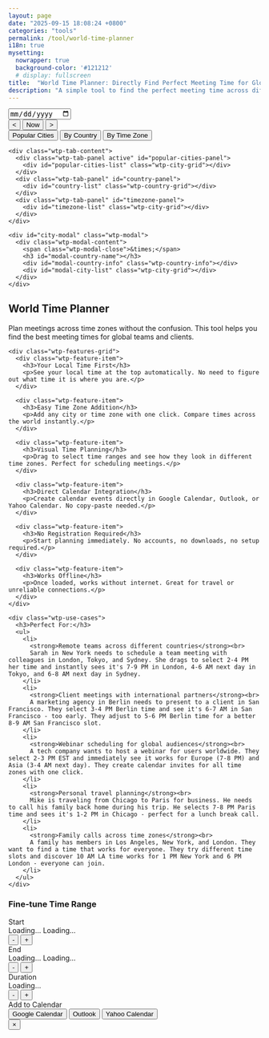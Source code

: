```yaml
---
layout: page
date: "2025-09-15 18:08:24 +0800"
categories: "tools"
permalink: /tool/world-time-planner
i18n: true
mysetting:
  nowrapper: true
  background-color: '#121212'
  # display: fullscreen
title:  "World Time Planner: Directly Find Perfect Meeting Time for Global Team"
description: "A simple tool to find the perfect meeting time across different time zones. Select cities or timezones and visualize the time overlap."
---
```


<link rel="stylesheet" href="/assets/css/world-time-planner.css?v=11">

<div id="world-time-planner-app">

  <div id="wtp-timeline-container" class="wtp-timeline-container">
    <div class="wtp-timeline-header">
      <div class="wtp-date-controls">
        <div id="wtp-date-buttons"></div>
        <input type="date" id="wtp-date-picker">
      </div>
      <div class="wtp-time-nav-controls">
        <button id="wtp-scroll-left-btn" title="Scroll left">&lt;</button>
        <button id="wtp-now-btn" title="Go to current time">Now</button>
        <button id="wtp-scroll-right-btn" title="Scroll right">&gt;</button>
      </div>
    </div>
        <div id="wtp-scroll-container">
          <div id="wtp-rows-wrapper" style="position: relative;">
              <div id="wtp-time-rows"></div>
              <div id="wtp-time-selector" style="display: none;"></div>
          </div>
        </div>
  </div>

  <div class="wtp-selectors-container">
    <div class="wtp-tab-buttons">
      <div class="wtp-tab-btn-container">
        <button class="wtp-tab-btn active" data-tab="popular">Popular Cities</button>
        <button class="wtp-tab-btn" data-tab="country">By Country</button>
        <button class="wtp-tab-btn" data-tab="timezone">By Time Zone</button>
      </div>
    </div>
    
    <div class="wtp-tab-content">
      <div class="wtp-tab-panel active" id="popular-cities-panel">
        <div id="popular-cities-list" class="wtp-city-grid"></div>
      </div>
      <div class="wtp-tab-panel" id="country-panel">
        <div id="country-list" class="wtp-country-grid"></div>
      </div>
      <div class="wtp-tab-panel" id="timezone-panel">
        <div id="timezone-list" class="wtp-city-grid"></div>
      </div>
    </div>
    
    <div id="city-modal" class="wtp-modal">
      <div class="wtp-modal-content">
        <span class="wtp-modal-close">&times;</span>
        <h3 id="modal-country-name"></h3>
        <div id="modal-country-info" class="wtp-country-info"></div>
        <div id="modal-city-list" class="wtp-city-grid"></div>
      </div>
    </div>
  </div>

  <div class="wtp-features-section">
    <h2>World Time Planner</h2>
    <p class="wtp-features-intro">
      Plan meetings across time zones without the confusion. This tool helps you find the best meeting times for global teams and clients.
    </p>
    
    <div class="wtp-features-grid">
      <div class="wtp-feature-item">
        <h3>Your Local Time First</h3>
        <p>See your local time at the top automatically. No need to figure out what time it is where you are.</p>
      </div>
      
      <div class="wtp-feature-item">
        <h3>Easy Time Zone Addition</h3>
        <p>Add any city or time zone with one click. Compare times across the world instantly.</p>
      </div>
      
      <div class="wtp-feature-item">
        <h3>Visual Time Planning</h3>
        <p>Drag to select time ranges and see how they look in different time zones. Perfect for scheduling meetings.</p>
      </div>
      
      <div class="wtp-feature-item">
        <h3>Direct Calendar Integration</h3>
        <p>Create calendar events directly in Google Calendar, Outlook, or Yahoo Calendar. No copy-paste needed.</p>
      </div>
      
      <div class="wtp-feature-item">
        <h3>No Registration Required</h3>
        <p>Start planning immediately. No accounts, no downloads, no setup required.</p>
      </div>
      
      <div class="wtp-feature-item">
        <h3>Works Offline</h3>
        <p>Once loaded, works without internet. Great for travel or unreliable connections.</p>
      </div>
    </div>
    
    <div class="wtp-use-cases">
      <h3>Perfect For:</h3>
      <ul>
        <li>
          <strong>Remote teams across different countries</strong><br>
          Sarah in New York needs to schedule a team meeting with colleagues in London, Tokyo, and Sydney. She drags to select 2-4 PM her time and instantly sees it's 7-9 PM in London, 4-6 AM next day in Tokyo, and 6-8 AM next day in Sydney.
        </li>
        <li>
          <strong>Client meetings with international partners</strong><br>
          A marketing agency in Berlin needs to present to a client in San Francisco. They select 3-4 PM Berlin time and see it's 6-7 AM in San Francisco - too early. They adjust to 5-6 PM Berlin time for a better 8-9 AM San Francisco slot.
        </li>
        <li>
          <strong>Webinar scheduling for global audiences</strong><br>
          A tech company wants to host a webinar for users worldwide. They select 2-3 PM EST and immediately see it works for Europe (7-8 PM) and Asia (3-4 AM next day). They create calendar invites for all time zones with one click.
        </li>
        <li>
          <strong>Personal travel planning</strong><br>
          Mike is traveling from Chicago to Paris for business. He needs to call his family back home during his trip. He selects 7-8 PM Paris time and sees it's 1-2 PM in Chicago - perfect for a lunch break call.
        </li>
        <li>
          <strong>Family calls across time zones</strong><br>
          A family has members in Los Angeles, New York, and London. They want to find a time that works for everyone. They try different time slots and discover 10 AM LA time works for 1 PM New York and 6 PM London - everyone can join.
        </li>
      </ul>
    </div>
  </div>

  <!-- Time Range Selection Dialog -->
  <div id="wtp-range-dialog" class="wtp-range-dialog">
    <div class="wtp-range-dialog-content">
      <div class="wtp-range-dialog-body">
        <div id="wtp-range-info">
          <h3>Fine-tune Time Range</h3>
          <div class="wtp-range-edit-container">
            <div class="wtp-range-edit-item">
              <label>Start</label>
              <div class="wtp-datetime-display">
                <span class="wtp-date-value" id="wtp-start-date-display">Loading...</span>
                <span class="wtp-time-value" id="wtp-start-time-display">Loading...</span>
              </div>
              <div class="wtp-btn-group">
                <button class="wtp-time-btn wtp-time-decrease" data-target="start" data-direction="decrease">-</button>
                <button class="wtp-time-btn wtp-time-increase" data-target="start" data-direction="increase">+</button>
              </div>
            </div>
            <div class="wtp-range-edit-item">
              <label>End</label>
              <div class="wtp-datetime-display">
                <span class="wtp-date-value" id="wtp-end-date-display">Loading...</span>
                <span class="wtp-time-value" id="wtp-end-time-display">Loading...</span>
              </div>
              <div class="wtp-btn-group">
                <button class="wtp-time-btn wtp-time-decrease" data-target="end" data-direction="decrease">-</button>
                <button class="wtp-time-btn wtp-time-increase" data-target="end" data-direction="increase">+</button>
              </div>
            </div>
            <div class="wtp-range-edit-item">
              <label>Duration</label>
              <div class="wtp-datetime-display">
                <span class="wtp-time-value" id="wtp-duration-display">Loading...</span>
              </div>
              <div class="wtp-btn-group">
                <button class="wtp-time-btn wtp-time-decrease" data-target="duration" data-direction="decrease">-</button>
                <button class="wtp-time-btn wtp-time-increase" data-target="duration" data-direction="increase">+</button>
              </div>
            </div>
          </div>
        </div>
        <div class="wtp-meeting-links">
          <label class="wtp-meeting-label">Add to Calendar</label>
          <div class="wtp-meeting-buttons">
            <button class="wtp-meeting-btn" id="wtp-google-meeting-btn">
              Google Calendar
            </button>
            <button class="wtp-meeting-btn" id="wtp-outlook-meeting-btn">
              Outlook
            </button>
            <button class="wtp-meeting-btn" id="wtp-yahoo-meeting-btn">
              Yahoo Calendar
            </button>
          </div>
        </div>
        <div id="wtp-timezone-times"></div>
      </div>
      <button class="wtp-range-dialog-close">&times;</button>
    </div>
  </div>

</div>

<template id="wtp-timeline-row-template">
  <div class="wtp-timeline-row">
    <div class="wtp-timezone-info">
      <button class="wtp-remove-btn">&times;</button>
      <div class="wtp-city"></div>
      <div class="wtp-current-time"></div>
    </div>
    <div class="wtp-timeline-track">
      <div class="wtp-hover-time-label"></div>
    </div>
  </div>
</template>

<!-- Hidden text elements for internationalization -->
<div id="text-templates" style="display: none;">
    <span id="text-invalid-timezone">Invalid</span>
    <span id="text-timezone-label">Timezone</span>
    <span id="text-now">Now</span>
    <span id="text-view-times">View Times</span>
    <span id="text-unknown">Unknown</span>
</div>

<script src="/assets/js/world-time-planner.js?v=11"></script>